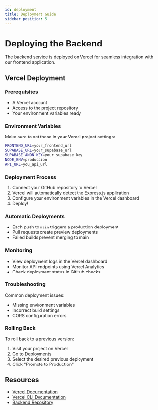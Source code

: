 ```yaml
---
id: deployment
title: Deployment Guide
sidebar_position: 5
---
```


# Deploying the Backend

The backend service is deployed on Vercel for seamless integration with our frontend application.

## Vercel Deployment

### Prerequisites

- A Vercel account
- Access to the project repository
- Your environment variables ready

### Environment Variables

Make sure to set these in your Vercel project settings:

```bash
FRONTEND_URL=your_frontend_url
SUPABASE_URL=your_supabase_url
SUPABASE_ANON_KEY=your_supabase_key
NODE_ENV=production
API_URL=you_api_url
```

### Deployment Process

1. Connect your GitHub repository to Vercel
2. Vercel will automatically detect the Express.js application
3. Configure your environment variables in the Vercel dashboard
4. Deploy!

### Automatic Deployments

- Each push to `main` triggers a production deployment
- Pull requests create preview deployments
- Failed builds prevent merging to main

### Monitoring

- View deployment logs in the Vercel dashboard
- Monitor API endpoints using Vercel Analytics
- Check deployment status in GitHub checks

### Troubleshooting

Common deployment issues:

- Missing environment variables
- Incorrect build settings
- CORS configuration errors

### Rolling Back

To roll back to a previous version:

1. Visit your project on Vercel
2. Go to Deployments
3. Select the desired previous deployment
4. Click "Promote to Production"

## Resources

- [Vercel Documentation](https://vercel.com/docs)
- [Vercel CLI Documentation](https://vercel.com/docs/cli)
- [Backend Repository](https://github.com/disc-template/backend)
